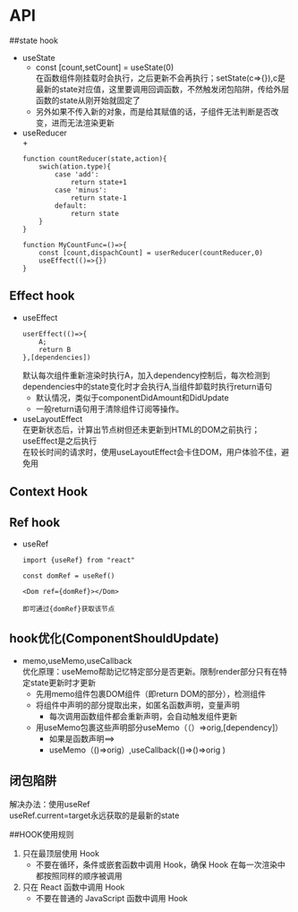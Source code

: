# API  
##state hook  
+ useState  
    + const [count,setCount] = useState(0)  
    在函数组件刚挂载时会执行，之后更新不会再执行；setState(c=>{}),c是最新的state对应值，这里要调用回调函数，不然触发闭包陷阱，传给外层函数的state从刚开始就固定了  
    + 另外如果不传入新的对象，而是给其赋值的话，子组件无法判断是否改变，进而无法渲染更新  
+ useReducer  
    + 
    ```
    function countReducer(state,action){
        swich(ation.type){
            case 'add':
                return state+1
            case 'minus':
                return state-1
            default:
                return state
        }
    }
    
    function MyCountFunc=()=>{
        const [count,dispachCount] = userReducer(countReducer,0)
        useEffect(()=>{})
    }
    ```  
## Effect hook  
+ useEffect  
    ```    
    userEffect(()=>{
        A;
        return B
    },[dependencies])
    ```
    默认每次组件重新渲染时执行A，加入dependency控制后，每次检测到dependencies中的state变化时才会执行A,当组件卸载时执行return语句
    + 默认情况，类似于componentDidAmount和DidUpdate  
    + 一般return语句用于清除组件订阅等操作。  
+ useLayoutEffect  
    在更新状态后，计算出节点树但还未更新到HTML的DOM之前执行；useEffect是之后执行  
    在较长时间的请求时，使用useLayoutEffect会卡住DOM，用户体验不佳，避免用  
## Context Hook  
## Ref hook  
+ useRef
    ```
    import {useRef} from "react" 
    
    const domRef = useRef()
    
    <Dom ref={domRef}></Dom>
    
    即可通过{domRef}获取该节点
    ```  
## hook优化(ComponentShouldUpdate)  
+ memo,useMemo,useCallback  
优化原理：useMemo帮助记忆特定部分是否更新。限制render部分只有在特定state更新时才更新
    + 先用memo组件包裹DOM组件（即return DOM的部分），检测组件  
    + 将组件中声明的部分提取出来，如匿名函数声明，变量声明  
       + 每次调用函数组件都会重新声明，会自动触发组件更新    
    + 用useMemo包裹这些声明部分useMemo（（）=>orig,[dependency]）  
       + 如果是函数声明==>   
       + useMemo（()=>orig）,useCallback(()=>()=>orig )  
## 闭包陷阱  
解决办法：使用useRef  
useRef.current=target永远获取的是最新的state  

##HOOK使用规则  
1. 只在最顶层使用 Hook  
    + 不要在循环，条件或嵌套函数中调用 Hook，确保 Hook 在每一次渲染中都按照同样的顺序被调用
2. 只在 React 函数中调用 Hook  
    + 不要在普通的 JavaScript 函数中调用 Hook


